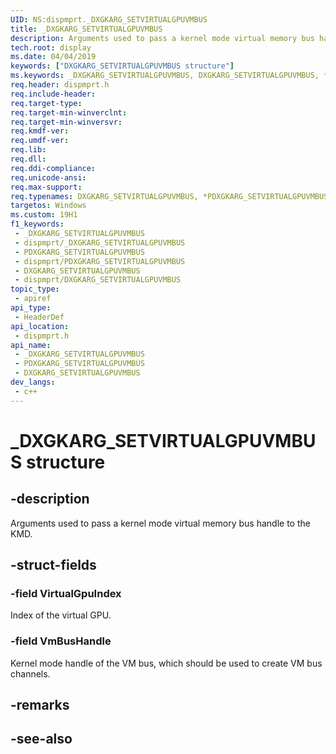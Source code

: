 ```yaml
---
UID: NS:dispmprt._DXGKARG_SETVIRTUALGPUVMBUS
title: _DXGKARG_SETVIRTUALGPUVMBUS
description: Arguments used to pass a kernel mode virtual memory bus handle to the KMD.
tech.root: display
ms.date: 04/04/2019
keywords: ["DXGKARG_SETVIRTUALGPUVMBUS structure"]
ms.keywords: _DXGKARG_SETVIRTUALGPUVMBUS, DXGKARG_SETVIRTUALGPUVMBUS, *PDXGKARG_SETVIRTUALGPUVMBUS,
req.header: dispmprt.h
req.include-header: 
req.target-type: 
req.target-min-winverclnt: 
req.target-min-winversvr: 
req.kmdf-ver: 
req.umdf-ver: 
req.lib: 
req.dll: 
req.ddi-compliance: 
req.unicode-ansi: 
req.max-support: 
req.typenames: DXGKARG_SETVIRTUALGPUVMBUS, *PDXGKARG_SETVIRTUALGPUVMBUS
targetos: Windows
ms.custom: 19H1
f1_keywords:
 - _DXGKARG_SETVIRTUALGPUVMBUS
 - dispmprt/_DXGKARG_SETVIRTUALGPUVMBUS
 - PDXGKARG_SETVIRTUALGPUVMBUS
 - dispmprt/PDXGKARG_SETVIRTUALGPUVMBUS
 - DXGKARG_SETVIRTUALGPUVMBUS
 - dispmprt/DXGKARG_SETVIRTUALGPUVMBUS
topic_type:
 - apiref
api_type:
 - HeaderDef
api_location:
 - dispmprt.h
api_name:
 - _DXGKARG_SETVIRTUALGPUVMBUS
 - PDXGKARG_SETVIRTUALGPUVMBUS
 - DXGKARG_SETVIRTUALGPUVMBUS
dev_langs:
 - c++
---
```


# _DXGKARG_SETVIRTUALGPUVMBUS structure


## -description

Arguments used to pass a kernel mode virtual memory bus handle to the KMD.

## -struct-fields

### -field VirtualGpuIndex

Index of the virtual GPU.

### -field VmBusHandle

 
Kernel mode handle of the VM bus, which should be used to create VM bus channels.

## -remarks

## -see-also

